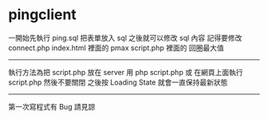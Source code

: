 pingclient
==========
一開始先執行 ping.sql 把表單放入 sql
之後就可以修改 sql 內容
記得要修改 
connect.php 
index.html 裡面的 pmax
script.php 裡面的 回圈最大值

----------
執行方法為把 script.php 放在 server 用 php script.php
或
在網頁上面執行 script.php 然後不要關閉
之後按 Loading State 就會一直保持最新狀態

----------
第一次寫程式有 Bug 請見諒
